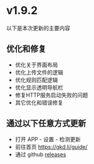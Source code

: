 # v1.9.2

以下是本次更新的主要内容

## 优化和修复

- 优化关于界面布局
- 优化上传文件的逻辑
- 优化规则匹配逻辑
- 优化显示透明导航栏
- 修复HTTP服务启动失败的问题
- 其它优化和错误修复

## 通过以下任意方式更新

- 打开 APP - 设置 - 检测更新
- 前往首页 <https://gkd.li/guide/>
- 通过 github [releases](https://github.com/gkd-kit/gkd/releases)
